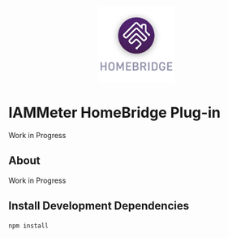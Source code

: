 
<p align="center">

<img src="https://github.com/homebridge/branding/raw/master/logos/homebridge-wordmark-logo-vertical.png" width="150">

</p>


# IAMMeter HomeBridge Plug-in

Work in Progress

## About

Work in Progress

## Install Development Dependencies

```
npm install
```
